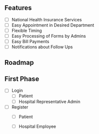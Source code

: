 ## Features
- [ ] National Health Insurance Services
- [ ] Easy Appointment in Desired Department
- [ ] Flexible Timing
- [ ] Easy Processing of Forms by Admins
- [ ] Easy Bill Payments
- [ ] Notifications about Follow Ups
## Roadmap

## First Phase 
- [ ] Login
    - [ ] Patient
    - [ ] Hospital Representative Admin 
- [ ] Register
    - [ ] Patient
    - [ ] Hospital Employee 

    
